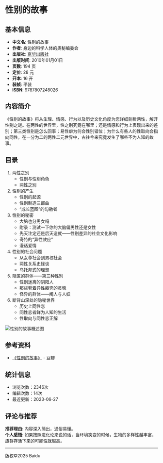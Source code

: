 # 性别的故事

## 基本信息

- **中文名**: 性别的故事
- **作者**: 身边的科学人体的奥秘编委会
- **出版社**: [京华出版社](https://baike.baidu.com/item/%E4%BA%AC%E5%8D%8E%E5%87%BA%E7%89%88%E7%A4%BE/4173150?fromModule=lemma_inlink)
- **出版时间**: 2010年01月01日
- **页数**: 194 页
- **定价**: 28 元
- **开本**: 16 开
- **装帧**: 平装
- **ISBN**: 9787807248026

## 内容简介

《性别的故事》将从生理、情感、行为以及历史文化角度为您详细剖析两性，解开性别之谜。在两性的世界里，性之别究竟在哪里；还是情感和行为上表现出来的差别；第三类性别是怎么回事；易性癖为何会性别错位；为什么有些人的性取向会指向同性。在一分为二的两性二元世界中，古往今来究竟发生了哪些不为人知的故事。

## 目录

1. 两性之别
   - 性别与性别角色
   - 两性之别
2. 性别的产生
   - 性别的起源
   - 性别制造三部曲
   - “成长蓝图”的勾勒者
3. 性别的秘密
   - 大脑也分男女吗
   - 附录：测试一下你的大脑偏男性还是女性
   - 先天注定还是后天造就——性别差异的社会文化影响
   - 奇特的“异性效应”
   - 漫话爱情
4. 性别的社会问题
   - 从女尊社会到男权社会
   - 两性关系史怪谈
   - 乌托邦式的理想
5. 隐匿的群体——第三种性别
   - 性别迷离的阴阳人
   - 那些套着异性躯壳的灵魂
   - 怪异的群体——阉人与人妖
6. 断背山深处的隐秘世界
   - 历史上同性恋
   - 同性恋者鲜为人知的生活
   - 性取向与同性恋正解

![性别的故事概述图](https://bkimg.cdn.bcebos.com/pic/3801213fb80e7becab35b6b02f2eb9389a506bf0?x-bce-process=image/format,f_auto/quality,Q_70/resize,m_lfit,limit_1,w_536)

## 参考资料

- [《性别的故事》](https://book.douban.com/subject/533aYdO6cr3_z3kATKKIz6j0NCaXM92ku7PXAONzzqIPmGapB4zqVYN85Ngq_PZpWgjEvddxddQfk-u-FU9G7_QUdOUq) - 豆瓣

## 统计信息

- 浏览次数：2346次
- 编辑次数：14次
- 最近更新：2023-06-27

## 评论与推荐

**推荐理由**: 内容深入简出，通俗易懂。  
**个人感悟**: 如果按照进化论来说的话，当环境突变的时候，生物的多样性越丰富，族群存活下来的可能性就越高。

--- 
版权©2025 Baidu 

<!-- tcd_original_link https://baike.baidu.com/item/%E6%80%A7%E5%88%AB%E7%9A%84%E6%95%85%E4%BA%8B/9116904 -->
